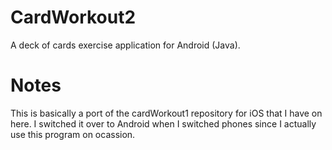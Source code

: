# CardWorkout2
A deck of cards exercise application for Android (Java).

# Notes
This is basically a port of the cardWorkout1 repository for iOS that I have on here.  I switched it over to Android when I switched phones since I actually use this program on ocassion.
